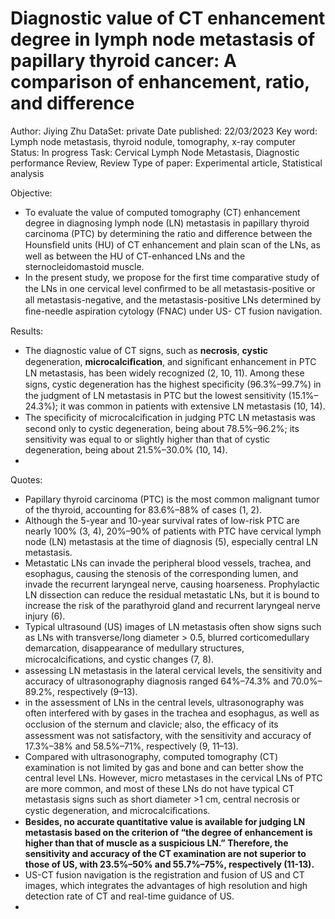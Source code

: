 # Diagnostic value of CT enhancement degree in lymph node metastasis of papillary thyroid cancer: A comparison of enhancement, ratio, and difference

Author: Jiying Zhu
DataSet: private
Date published: 22/03/2023
Key word: Lymph node metastasis, thyroid nodule, tomography, x-ray computer
Status: In progress
Task: Cervical Lymph Node Metastasis, Diagnostic performance Review, Review
Type of paper: Experimental article, Statistical analysis

Objective:

- To evaluate the value of computed tomography (CT) enhancement degree in diagnosing lymph node (LN) metastasis in papillary thyroid carcinoma (PTC) by determining the ratio and difference between the Hounsﬁeld units (HU) of CT enhancement and plain scan of the LNs, as well as between the HU of CT-enhanced LNs and the sternocleidomastoid muscle.
- In the present study, we propose for the first time comparative study of the LNs in one cervical level conﬁrmed to be all metastasis-positive or all metastasis-negative, and the metastasis-positive LNs determined by ﬁne-needle aspiration cytology (FNAC) under US- CT fusion navigation.

Results:

- The diagnostic value of CT signs, such as **necrosis**, **cystic** degeneration, **microcalciﬁcation**, and signiﬁcant enhancement in PTC LN metastasis, has been widely recognized (2, 10, 11). Among
these signs, cystic degeneration has the highest speciﬁcity (96.3%–99.7%) in the judgment of LN metastasis in PTC but the lowest sensitivity (15.1%–24.3%); it was common in patients with extensive LN metastasis (10, 14).
- The speciﬁcity of microcalciﬁcation in judging PTC LN metastasis was second only to cystic degeneration, being about 78.5%–96.2%; its sensitivity was equal to or slightly higher than that of cystic degeneration, being about 21.5%–30.0% (10, 14).
- 

Quotes:

- Papillary thyroid carcinoma (PTC) is the most common malignant tumor of the thyroid, accounting for 83.6%–88% of cases (1, 2).
- Although the 5-year and 10-year survival rates of low-risk PTC are nearly 100% (3, 4), 20%–90% of patients with PTC have cervical lymph node (LN) metastasis at the time of diagnosis
(5), especially central LN metastasis.
- Metastatic LNs can invade the peripheral blood vessels, trachea, and esophagus, causing the
stenosis of the corresponding lumen, and invade the recurrent laryngeal nerve, causing hoarseness. Prophylactic LN dissection can reduce the residual metastatic LNs, but it is bound to increase the risk of the parathyroid gland and recurrent laryngeal nerve injury (6).
- Typical ultrasound (US) images of LN metastasis often show signs such as LNs with transverse/long diameter > 0.5, blurred corticomedullary demarcation, disappearance of medullary structures, microcalciﬁcations, and cystic changes (7, 8).
- assessing LN metastasis in the lateral cervical levels, the sensitivity and accuracy of ultrasonography diagnosis ranged 64%–74.3% and 70.0%–89.2%, respectively (9–13).
- in the assessment of LNs in the central levels, ultrasonography was often interfered with
by gases in the trachea and esophagus, as well as occlusion of the sternum and clavicle; also, the efﬁcacy of its assessment was not satisfactory, with the sensitivity and accuracy of 17.3%–38% and 58.5%–71%, respectively (9, 11–13).
- Compared with ultrasonography, computed tomography (CT) examination is not limited by gas and bone and can better show the central level LNs. However, micro metastases in the cervical LNs of PTC are more common, and most of these LNs do not have typical CT metastasis
signs such as short diameter >1 cm, central necrosis or cystic degeneration, and microcalciﬁcations.
- **Besides, no accurate quantitative value is available for judging LN metastasis based on
the criterion of “the degree of enhancement is higher than that of muscle as a suspicious LN.” Therefore, the sensitivity and accuracy of the CT examination are not superior to those of US, with 23.5%–50% and 55.7%–75%, respectively (11-13).**
- US-CT fusion navigation is the registration and fusion of US and CT images, which integrates the advantages of high resolution and high detection rate of CT and real-time guidance of US.
-